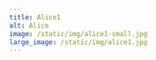 ```yaml
---
title: Alice1
alt: Alice
image: /static/img/alice1-small.jpg
large_image: /static/img/alice1.jpg
---
```


